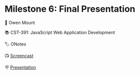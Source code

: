 # Milestone 6: Final Presentation
👤 Owen Mount

📚 CST-391: JavaScript Web Application Development

🏷️ ONotes

📺 [Screencast](https://mygcuedu6961-my.sharepoint.com/:v:/g/personal/omount_my_gcu_edu/EacIiPxkmFhGslps4_7PYbkBfaNaHEpircR5FWfgQklGAg?e=VhVroH&nav=eyJyZWZlcnJhbEluZm8iOnsicmVmZXJyYWxBcHAiOiJTdHJlYW1XZWJBcHAiLCJyZWZlcnJhbFZpZXciOiJTaGFyZURpYWxvZy1MaW5rIiwicmVmZXJyYWxBcHBQbGF0Zm9ybSI6IldlYiIsInJlZmVycmFsTW9kZSI6InZpZXcifX0%3D)

🪧 [Presentation](milestone6.pdf)
